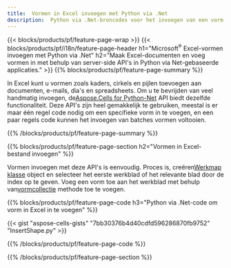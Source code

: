 ```yaml
---
title:  Vormen in Excel invoegen met Python via .Net
description:  Python via .Net-broncodes voor het invoegen van een vorm in Microsoft Excel-bestanden met behulp van Python via .Net Library.
---
```

{{< blocks/products/pf/feature-page-wrap >}}
{{< blocks/products/pf/i18n/feature-page-header h1="Microsoft<sup>&reg;</sup> Excel-vormen invoegen met Python via .Net" h2="Maak Excel-documenten en voeg vormen in met behulp van server-side API\'s in Python via Net-gebaseerde applicaties." >}}
{{% blocks/products/pf/feature-page-summary %}}

 In Excel kunt u vormen zoals kaders, cirkels en pijlen toevoegen aan documenten, e-mails, dia's en spreadsheets. Om u te bevrijden van veel handmatig invoegen, de[Aspose.Cells for Python-Net](https://releases.aspose.com/cells/python-net) API biedt dezelfde functionaliteit. Deze API's zijn heel gemakkelijk te gebruiken, meestal is er maar één regel code nodig om een specifieke vorm in te voegen, en een paar regels code kunnen het invoegen van batches vormen voltooien.

{{% /blocks/products/pf/feature-page-summary %}}

{{% blocks/products/pf/feature-page-section h2="Vormen in Excel-bestand invoegen" %}}

 Vormen invoegen met deze API's is eenvoudig. Proces is, creëren[Werkmap klasse](https://reference.aspose.com/cells/python-net/aspose.cells/workbook/) object en selecteer het eerste werkblad of het relevante blad door de index op te geven. Voeg een vorm toe aan het werkblad met behulp van[vormcollectie](https://reference.aspose.com/cells/python-net/aspose.cells.drawing/shapecollection/) methode toe te voegen.

{{% blocks/products/pf/feature-page-code h3="Python via .Net-code om vorm in Excel in te voegen" %}}

{{< gist "aspose-cells-gists" "7bb30376b4d40cdfd596286870fb9752" "InsertShape.py" >}}

{{% /blocks/products/pf/feature-page-code %}}

{{% /blocks/products/pf/feature-page-section %}}
